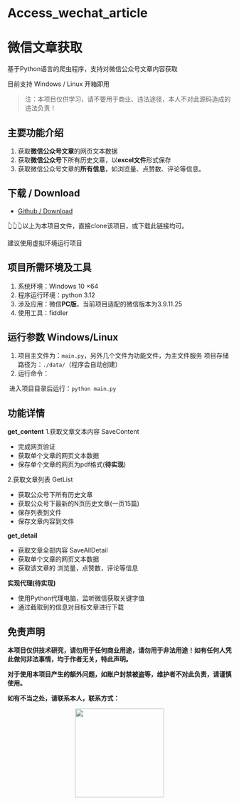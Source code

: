# Access_wechat_article

# 微信文章获取

基于Python语言的爬虫程序，支持对微信公众号文章内容获取

目前支持 Windows / Linux 开箱即用

> 注：本项目仅供学习，请不要用于商业、违法途径，本人不对此源码造成的违法负责！

## 主要功能介绍

1. 获取**微信公众号文章**的网页文本数据
2. 获取**微信公众号**下所有历史文章，以**excel文件**形式保存
3. 获取微信公众号文章的**所有信息**，如浏览量、点赞数、评论等信息。

## 下载 / Download

- [Github / Download](https://github.com/yeximm/Access_wechat_article/archive/refs/heads/master.zip)

👆👆👆以上为本项目文件，直接clone该项目，或下载此链接均可。

建议使用虚拟环境运行项目

## 项目所需环境及工具

1. 系统环境：Windows 10 ×64
2. 程序运行环境：python 3.12
3. 涉及应用：微信**PC版**，当前项目适配的微信版本为3.9.11.25
4. 使用工具：fiddler

## 运行参数 Windows/Linux

1. 项目主文件为：`main.py`，另外几个文件为功能文件，为主文件服务
   项目存储路径为：`./data/`（程序会自动创建）
2. 运行命令：

​		进入项目目录后运行：`python main.py`

## 功能详情

**get_content**
1.获取文章文本内容 SaveContent

- 完成网页验证
- 获取单个文章的网页文本数据
- 保存单个文章的网页为pdf格式(**待实现**)

2.获取文章列表 GetList

- 获取公众号下所有历史文章
- 获取公众号下最新的N页历史文章(一页15篇)
- 保存列表到文件
- 保存文章内容到文件

**get_detail**

- 获取文章全部内容 SaveAllDetail
- 获取单个文章的网页文本数据
- 获取该文章的 浏览量，点赞数，评论等信息

**实现代理(待实现)**

- 使用Python代理电脑，监听微信获取关键字值
- 通过截取到的信息对目标文章进行下载

## 免责声明

**本项目仅供技术研究，请勿用于任何商业用途，请勿用于非法用途！如有任何人凭此做何非法事情，均于作者无关，特此声明。**

**对于使用本项目产生的额外问题，如账户封禁被盗等，维护者不对此负责，请谨慎使用。**

**如有不当之处，请联系本人，联系方式：**

<p align = "center">    
<img  src="https://imgos.cn/2024/08/14/66bc5aa192094.jpg" width="200" />
</p>